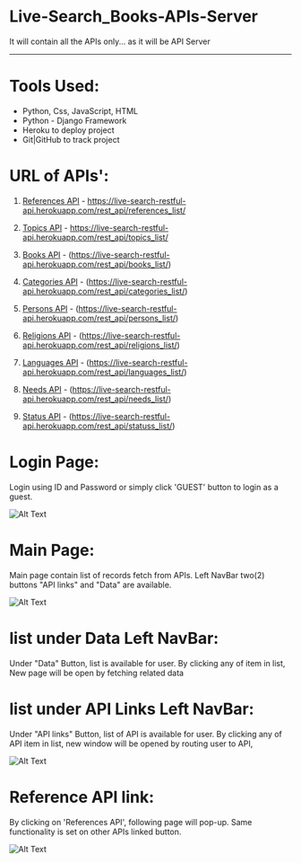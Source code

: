 # Live-Search_Books-APIs-Server
It will contain all the APIs only... as it will be API Server

-------------------------------------------------------------------

# Tools Used:
* Python, Css, JavaScript, HTML
* Python - Django Framework
* Heroku to deploy project
* Git|GitHub to track project

# URL of APIs':

1. [References API](https://live-search-restful-api.herokuapp.com/rest_api/references_list/) - https://live-search-restful-api.herokuapp.com/rest_api/references_list/

2. [Topics API](https://live-search-restful-api.herokuapp.com/rest_api/topics_list/) - https://live-search-restful-api.herokuapp.com/rest_api/topics_list/

3. [Books API](https://live-search-restful-api.herokuapp.com/rest_api/books_list/) - (https://live-search-restful-api.herokuapp.com/rest_api/books_list/)

4. [Categories API](https://live-search-restful-api.herokuapp.com/rest_api/categories_list/) - (https://live-search-restful-api.herokuapp.com/rest_api/categories_list/)

5. [Persons API](https://live-search-restful-api.herokuapp.com/rest_api/persons_list/) - (https://live-search-restful-api.herokuapp.com/rest_api/persons_list/)

6. [Religions API](https://live-search-restful-api.herokuapp.com/rest_api/religions_list/) - (https://live-search-restful-api.herokuapp.com/rest_api/religions_list/)

7. [Languages API](https://live-search-restful-api.herokuapp.com/rest_api/languages_list/) - (https://live-search-restful-api.herokuapp.com/rest_api/languages_list/)

8. [Needs API](https://live-search-restful-api.herokuapp.com/rest_api/needs_list/) - (https://live-search-restful-api.herokuapp.com/rest_api/needs_list/)

9. [Status API](https://live-search-restful-api.herokuapp.com/rest_api/statuss_list/) - (https://live-search-restful-api.herokuapp.com/rest_api/statuss_list/)

# Login Page:
Login using ID and Password or simply click 'GUEST' button to login
as a guest.

![Alt Text](readmeImage/siginIn_page.png "SignIn page")

# Main Page:
Main page contain list of records fetch from APIs.
Left NavBar two(2) buttons "API links" and "Data" are available.

![Alt Text](readmeImage/main_page.png "Main page")

# list under Data Left NavBar:

Under "Data" Button, list is available for user.
By clicking any of item in list, New page will be open by fetching related data

# list under API Links Left NavBar:

Under "API links" Button, list of API is available for user.
By clicking any of API item in list, new window will be opened by routing 
user to API,

![Alt Text](readmeImage/api_page.png "API button")

# Reference API link:

By clicking on 'References API', following page will pop-up.
Same functionality is set on other APIs linked button.

![Alt Text](readmeImage/reference_page.png "Reference API")


